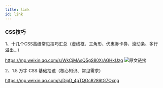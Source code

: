 ```yaml
---
title: link
id: link 
---
```



### CSS技巧

1、十几个CSS高级常见技巧汇总（虚线框、三角形、优惠券卡券、滚动条、多行溢出...）

https://mp.weixin.qq.com/s/WkCjMAsQ5gS80XrAGHkUzg   ![原文链接](https://blog.csdn.net/weixin_41556756/article/details/114196921)


2、1.5 万字 CSS 基础拾遗（核心知识、常见需求）

https://mp.weixin.qq.com/s/DipD_4gTQGc8286tG7Oxng
